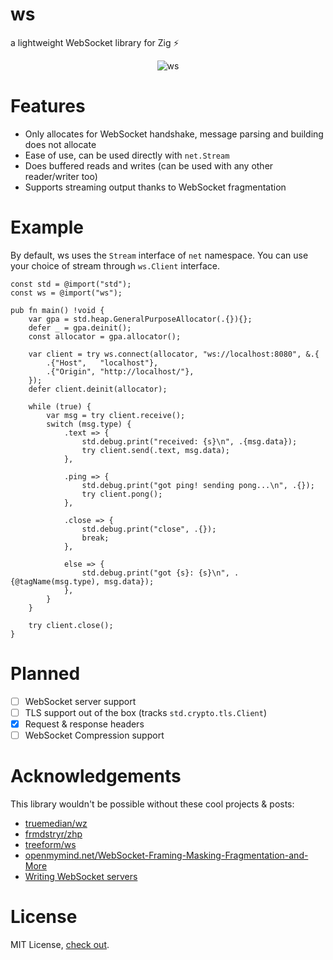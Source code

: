 ws
===========
a lightweight WebSocket library for Zig ⚡

<p align="center">
  <img src="https://github.com/nikneym/ws/blob/main/misc/logo.png" alt="ws"/>
</p>

Features
===========
* Only allocates for WebSocket handshake, message parsing and building does not allocate
* Ease of use, can be used directly with `net.Stream`
* Does buffered reads and writes (can be used with any other reader/writer too)
* Supports streaming output thanks to WebSocket fragmentation

Example
===========
By default, ws uses the `Stream` interface of `net` namespace.
You can use your choice of stream through `ws.Client` interface.
```zig
const std = @import("std");
const ws = @import("ws");

pub fn main() !void {
    var gpa = std.heap.GeneralPurposeAllocator(.{}){};
    defer _ = gpa.deinit();
    const allocator = gpa.allocator();

    var client = try ws.connect(allocator, "ws://localhost:8080", &.{
        .{"Host",   "localhost"},
        .{"Origin", "http://localhost/"},
    });
    defer client.deinit(allocator);

    while (true) {
        var msg = try client.receive();
        switch (msg.type) {
            .text => {
                std.debug.print("received: {s}\n", .{msg.data});
                try client.send(.text, msg.data);
            },

            .ping => {
                std.debug.print("got ping! sending pong...\n", .{});
                try client.pong();
            },

            .close => {
                std.debug.print("close", .{});
                break;
            },

            else => {
                std.debug.print("got {s}: {s}\n", .{@tagName(msg.type), msg.data});
            },
        }
    }

    try client.close();
}
```

Planned
===========
- [ ] WebSocket server support
- [ ] TLS support out of the box (tracks `std.crypto.tls.Client`)
- [x] Request & response headers
- [ ] WebSocket Compression support

Acknowledgements
===========
This library wouldn't be possible without these cool projects & posts:
* [truemedian/wz](https://github.com/truemedian/wz)
* [frmdstryr/zhp](https://github.com/frmdstryr/zhp/blob/master/src/websocket.zig)
* [treeform/ws](https://github.com/treeform/ws)
* [openmymind.net/WebSocket-Framing-Masking-Fragmentation-and-More](https://www.openmymind.net/WebSocket-Framing-Masking-Fragmentation-and-More/)
* [Writing WebSocket servers](https://developer.mozilla.org/en-US/docs/Web/API/WebSockets_API/Writing_WebSocket_servers)

License
===========
MIT License, [check out](https://github.com/nikneym/ws/blob/main/LICENSE).
